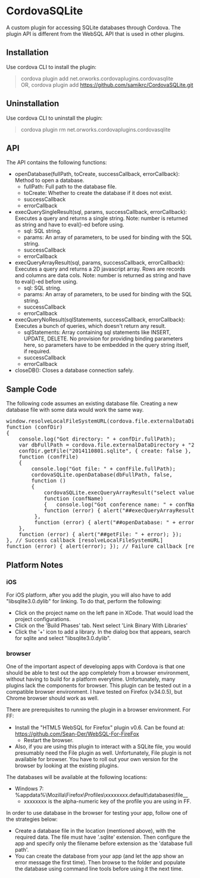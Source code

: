 CordovaSQLite
=============

A custom plugin for accessing SQLite databases through Cordova. The plugin API is different from the WebSQL API that is used in other plugins.

## Installation

Use cordova CLI to install the plugin:
> cordova plugin add net.orworks.cordovaplugins.cordovasqlite <br />
> OR, cordova plugin add https://github.com/samikrc/CordovaSQLite.git

## Uninstallation

Use cordova CLI to uninstall the plugin:
> cordova plugin rm net.orworks.cordovaplugins.cordovasqlite

## API

The API contains the following functions:
- openDatabase(fullPath, toCreate, successCallback, errorCallback): Method to open a database.
  - fullPath: Full path to the database file.
  - toCreate: Whether to create the database if it does not exist.
  - successCallback
  - errorCallback
- execQuerySingleResult(sql, params, successCallback, errorCallback): Executes a query and returns a single string. Note: number is returned as string and have to eval()-ed before using.
  - sql: SQL string.
  - params: An array of parameters, to be used for binding with the SQL string.
  - successCallback
  - errorCallback
- execQueryArrayResult(sql, params, successCallback, errorCallback): Executes a query and returns a 2D javascript array. Rows are records and columns are data cols. Note: number is returned as string and have to eval()-ed before using.
  - sql: SQL string.
  - params: An array of parameters, to be used for binding with the SQL string.
  - successCallback
  - errorCallback
- execQueryNoResult(sqlStatements, successCallback, errorCallback): Executes a bunch of queries, which doesn't return any result.
  - sqlStatements: Array containing sql statements like INSERT, UPDATE, DELETE. No provision for providing binding parameters here, so parameters have to be embedded in the query string itself, if required.
  - successCallback
  - errorCallback
- closeDB(): Closes a database connection safely.

## Sample Code

The following code assumes an existing database file. Creating a new database file with some data would work the same way. 

<pre>
window.resolveLocalFileSystemURL(cordova.file.externalDataDirectory,
function (confDir)
{
	console.log("Got directory: " + confDir.fullPath);
	var dbFullPath = cordova.file.externalDataDirectory + "2014110801.sqlite";
	confDir.getFile("2014110801.sqlite", { create: false },
	function (confFile)
	{
		console.log("Got file: " + confFile.fullPath);
		cordovaSQLite.openDatabase(dbFullPath, false,
		function ()
		{
			cordovaSQLite.execQueryArrayResult("select value from info where name=?", ["Conference"],
			function (confName)
			{   console.log("Got conference name: " + confName);   },
			function (error) { alert("##execQueryArrayResult: " + error); });
		 },
		 function (error) { alert("##openDatabase: " + error); });
	},
	function (error) { alert("##getFile: " + error); });
}, // Success callback [resolveLocalFileSystemURL]
function (error) { alert(error); }); // Failure callback [resolveLocalFileSystemURL]
</pre>

## Platform Notes

### iOS

For iOS platform, after you add the plugin, you will also have to add "libsqlite3.0.dylib" for linking. To do that, perform the following:
- Click on the project name on the left pane in XCode. That would load the project configurations.
- Click on the 'Build Phases' tab. Next select 'Link Binary With Libraries'
- Click the '+' icon to add a library. In the dialog box that appears, search for sqlite and select "libsqlite3.0.dylib".

### browser

One of the important aspect of developing apps with Cordova is that one should be able to test out the app completely from a browser environment, without having to build for a platform everytime. Unfortunately, many plugins lack the components for browser. This plugin can be tested out in a compatible browser environment. I have tested on Firefox (v34.0.5), but Chrome browser should work as well.

There are prerequisites to running the plugin in a browser environment. For FF:
- Install the "HTML5 WebSQL for Firefox" plugin v0.6. Can be found at: https://github.com/Sean-Der/WebSQL-For-FireFox
  - Restart the browser.
- Also, if you are using this plugin to interact with a SQLite file, you would presumably need the File plugin as well. Unfortunately, File plugin is not available for browser. You have to roll out your own version for the browser by looking at the existing plugins.

The databases will be available at the following locations: 
- Windows 7: %appdata%\Mozilla\Firefox\Profiles\xxxxxxxx.default\databases\file__
  - xxxxxxxx is the alpha-numeric key of the profile you are using in FF.

In order to use database in the browser for testing your app, follow one of the strategies below:
- Create a database file in the location (mentioned above), with the required data. The file must have '.sqlite' extension. Then configure the app and specify only the filename before extension as the 'database full path'.
- You can create the database from your app (and let the app show an error message the first time). Then browse to the folder and populate the database using command line tools before using it the next time.
